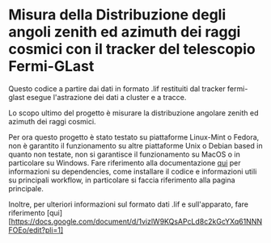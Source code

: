 # Misura della Distribuzione degli angoli zenith ed azimuth dei raggi cosmici con il tracker del telescopio Fermi-GLast
Questo codice a partire dai dati in formato .lif restituiti dal tracker fermi-glast esegue l'astrazione dei dati a cluster e a tracce.

Lo scopo ultimo del progetto è misurare la distribuzione angolare zenith ed azimuth dei raggi cosmici.

Per ora questo progetto è stato testato su piattaforme Linux-Mint o Fedora, non è garantito il funzionamento su altre piattaforme Unix o Debian based in quanto non testate, non si garantisce il funzionamento su MacOS o in particolare su Windows.
Fare riferimento alla documentazione [qui](https://lapo01.github.io/Glast-Tracker-CosmicRayDistribution/html/index.html) per informazioni su dependencies, come installare il codice e informazioni utili su principali workflow, in particolare si faccia riferimento alla pagina principale.


Inoltre, per ulteriori informazioni sul formato dati .lif e sull'apparato, fare riferimento [qui][https://docs.google.com/document/d/1vizlW9KQsAPcLd8c2kGcYXq61NNNFOEo/edit?pli=1]

